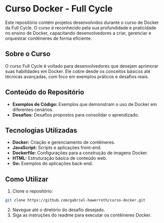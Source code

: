 # Curso Docker - Full Cycle

Este repositório contém projetos desenvolvidos durante o curso de Docker da Full Cycle. O curso é reconhecido pela sua profundidade e praticidade no ensino de Docker, capacitando desenvolvedores a criar, gerenciar e orquestrar contêineres de forma eficiente.

## Sobre o Curso

O curso Full Cycle é voltado para desenvolvedores que desejam aprimorar suas habilidades em Docker. Ele cobre desde os conceitos básicos até técnicas avançadas, com foco em exemplos práticos e desafios reais.

## Conteúdo do Repositório

- **Exemplos de Código:** Exemplos que demonstram o uso de Docker em diferentes cenários.
- **Desafios:** Desafios propostos para consolidar o aprendizado.

## Tecnologias Utilizadas

- **Docker:** Criação e gerenciamento de contêineres.
- **JavaScript:** Scripts e aplicações front-end.
- **Dockerfile:** Configurações para a construção de imagens Docker.
- **HTML:** Estruturação básica de conteúdo web.
- **Go:** Exemplos de aplicações back-end.

## Como Utilizar

1. Clone o repositório:

```bash
git clone https://github.com/gabriel-hawerroth/curso-docker.git
```

2. Navegue até o diretório do desafio desejado.
3. Siga as instruções do readme para executar os contêineres Docker.
